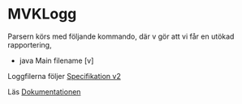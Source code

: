 # MVKLogg

Parsern körs med följande kommando, där v gör att vi får en utökad rapportering,
- java Main filename [v]

Loggfilerna följer [Specifikation v2](Loggfil_v2.pdf)

Läs [Dokumentationen](javadoc/index.html)